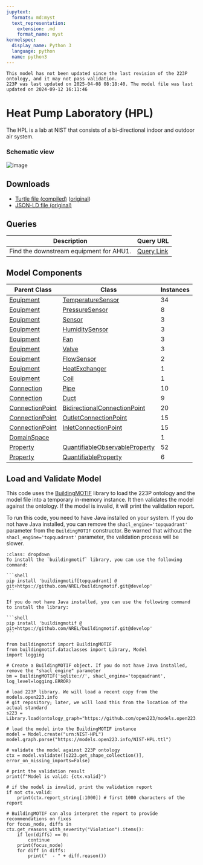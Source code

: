 ```yaml
---
jupytext:
  formats: md:myst
  text_representation:
    extension: .md
    format_name: myst
kernelspec:
  display_name: Python 3
  language: python
  name: python3
---
```


```{warning}
This model has not been updated since the last revision of the 223P ontology, and it may not pass validation.
223P was last updated on 2025-04-08 08:18:40. The model file was last updated on 2024-09-12 16:11:46
```
        


#  Heat Pump Laboratory (HPL)

The HPL is a lab at NIST that consists of a bi-directional indoor and outdoor air system.

### Schematic view

![image](../_static/images/hpl_schematic.png)

## Downloads

- <a href="/compiled/NIST-HPL.ttl">Turtle file (compiled)</a> (<a href="/NIST-HPL.ttl">original</a>)
- <a href="/NIST-HPL.jsonld">JSON-LD file (original)</a>
    
## Queries
| Description | Query URL |
|-------------|-----------|
| Find the downstream equipment for AHU1. | <a href='https://query.open223.info/?query=PREFIX+s223%3A+%3Chttp%3A%2F%2Fdata.ashrae.org%2Fstandard223%23%3E+PREFIX+unit%3A+%3Chttp%3A%2F%2Fqudt.org%2Fvocab%2Funit%2F%3E+PREFIX+rdfs%3A+%3Chttp%3A%2F%2Fwww.w3.org%2F2000%2F01%2Frdf-schema%23%3E+PREFIX+rdf%3A+%3Chttp%3A%2F%2Fwww.w3.org%2F1999%2F02%2F22-rdf-syntax-ns%23%3E+PREFIX+quantitykind%3A+%3Chttp%3A%2F%2Fqudt.org%2Fvocab%2Fquantitykind%2F%3E+PREFIX+qudt%3A+%3Chttp%3A%2F%2Fqudt.org%2Fschema%2Fqudt%2F%3E+PREFIX+sh%3A+%3Chttp%3A%2F%2Fwww.w3.org%2Fns%2Fshacl%23%3E+PREFIX+owl%3A+%3Chttp%3A%2F%2Fwww.w3.org%2F2002%2F07%2Fowl%23%3E+SELECT+%3FconnectionDown+%3FconnectionDown2+WHERE+%7B%0A++++BIND%28IBAL%3AAHU_1+as+%3Fahu%29+%7B%0A%09%7D%0A%09UNION+%7B%0A%09%3Fahu+s223%3AhasConnectionPoint+%3FconnectionPoint+.%0A%09%3FconnectionPoint+a+s223%3AOutletConnectionPoint+.%0A%09%3FconnectionPoint+s223%3AhasMedium+s223%3AMedium-Air+.%0A%09%3FconnectionPoint+s223%3AconnectsThrough+%3Fsegment+.%0A%09%3Fsegment+s223%3AconnectsTo+%3Fjunction+.%0A++++%3Fjunction+s223%3AconnectedTo+%3FconnectionDown+.%0A++++%3FconnectionDown+a+s223%3ATerminalUnit+.%0A%09%7D%0A%09UNION+%7B%0A%09%3Fahu+s223%3AhasConnectionPoint+%3FconnectionPoint+.%0A%09%3FconnectionPoint+a+s223%3AOutletConnectionPoint+.%0A%09%3FconnectionPoint+s223%3AhasMedium+s223%3AMedium-Air+.%0A%09%3FconnectionPoint+s223%3AconnectsThrough+%3Fsegment+.%0A%09%3Fsegment+s223%3AconnectsTo+%3Fjunction+.%0A++++%3Fjunction+s223%3AconnectedTo+%3FconnectionDown+.%0A++++%3FconnectionDown+a+s223%3AJunction+.%0A%09%3FconnectionDown+s223%3AconnectedTo+%3FconnectionDown2+.%0A%09%3FconnectionDown2+a+s223%3ATerminalUnit+.%0A%09%7D%0A%7D%0A&url=https%3A%2F%2Fmodels.open223.info%2Fcompiled%2Fnist-hpl.ttl'>Query Link</a> |

## Model Components
| Parent Class | Class | Instances |
|------------|-------|----------------|
| [Equipment](https://explore.open223.info/s223/Equipment.html) | [TemperatureSensor](https://explore.open223.info/s223/TemperatureSensor.html) | 34 |
| [Equipment](https://explore.open223.info/s223/Equipment.html) | [PressureSensor](https://explore.open223.info/s223/PressureSensor.html) | 8 |
| [Equipment](https://explore.open223.info/s223/Equipment.html) | [Sensor](https://explore.open223.info/s223/Sensor.html) | 3 |
| [Equipment](https://explore.open223.info/s223/Equipment.html) | [HumiditySensor](https://explore.open223.info/s223/HumiditySensor.html) | 3 |
| [Equipment](https://explore.open223.info/s223/Equipment.html) | [Fan](https://explore.open223.info/s223/Fan.html) | 3 |
| [Equipment](https://explore.open223.info/s223/Equipment.html) | [Valve](https://explore.open223.info/s223/Valve.html) | 3 |
| [Equipment](https://explore.open223.info/s223/Equipment.html) | [FlowSensor](https://explore.open223.info/s223/FlowSensor.html) | 2 |
| [Equipment](https://explore.open223.info/s223/Equipment.html) | [HeatExchanger](https://explore.open223.info/s223/HeatExchanger.html) | 1 |
| [Equipment](https://explore.open223.info/s223/Equipment.html) | [Coil](https://explore.open223.info/s223/Coil.html) | 1 |
| [Connection](https://explore.open223.info/s223/Connection.html) | [Pipe](https://explore.open223.info/s223/Pipe.html) | 10 |
| [Connection](https://explore.open223.info/s223/Connection.html) | [Duct](https://explore.open223.info/s223/Duct.html) | 9 |
| [ConnectionPoint](https://explore.open223.info/s223/ConnectionPoint.html) | [BidirectionalConnectionPoint](https://explore.open223.info/s223/BidirectionalConnectionPoint.html) | 20 |
| [ConnectionPoint](https://explore.open223.info/s223/ConnectionPoint.html) | [OutletConnectionPoint](https://explore.open223.info/s223/OutletConnectionPoint.html) | 15 |
| [ConnectionPoint](https://explore.open223.info/s223/ConnectionPoint.html) | [InletConnectionPoint](https://explore.open223.info/s223/InletConnectionPoint.html) | 15 |
| [DomainSpace](https://explore.open223.info/s223/DomainSpace.html) | [](https://explore.open223.info/s223/.html) | 1 |
| [Property](https://explore.open223.info/s223/Property.html) | [QuantifiableObservableProperty](https://explore.open223.info/s223/QuantifiableObservableProperty.html) | 52 |
| [Property](https://explore.open223.info/s223/Property.html) | [QuantifiableProperty](https://explore.open223.info/s223/QuantifiableProperty.html) | 6 |


## Load and Validate Model

This code uses the [BuildingMOTIF](https://github.com/NREL/BuildingMOTIF) library to load the 223P ontology and the model file into a temporary in-memory instance.
It then validates the model against the ontology. If the model is invalid, it will print the validation report.

To run this code, you need to have Java installed on your system. If you do not have Java installed, you can remove the `shacl_engine='topquadrant'` parameter from the `BuildingMOTIF` constructor.
Be warned that without the `shacl_engine='topquadrant'` parameter, the validation process will be slower.

````{note} BuildingMOTIF installation
:class: dropdown
To install the `buildingmotif` library, you can use the following command:

```shell
pip install 'buildingmotif[topquadrant] @ git+https://github.com/NREL/buildingmotif.git@develop'
```

If you do not have Java installed, you can use the following command to install the library:

```shell
pip install 'buildingmotif @ git+https://github.com/NREL/buildingmotif.git@develop'
```
````


```{code-cell} python3
from buildingmotif import BuildingMOTIF
from buildingmotif.dataclasses import Library, Model
import logging

# Create a BuildingMOTIF object. If you do not have Java installed, remove the "shacl_engine" parameter
bm = BuildingMOTIF('sqlite://', shacl_engine='topquadrant', log_level=logging.ERROR)

# load 223P library. We will load a recent copy from the models.open223.info
# git repository; later, we will load this from the location of the actual standard
s223 = Library.load(ontology_graph="https://github.com/open223/models.open223.info/raw/main/ontologies/223p.ttl")

# load the model into the BuildingMOTIF instance
model = Model.create("urn:NIST-HPL")
model.graph.parse("https://models.open223.info/NIST-HPL.ttl")

# validate the model against 223P ontology
ctx = model.validate([s223.get_shape_collection()], error_on_missing_imports=False)

# print the validation result
print(f"Model is valid: {ctx.valid}")

# if the model is invalid, print the validation report
if not ctx.valid:
    print(ctx.report_string[:1000]) # first 1000 characters of the report

# BuildingMOTIF can also interpret the report to provide recommendations on fixes
for focus_node, diffs in ctx.get_reasons_with_severity("Violation").items():
    if len(diffs) == 0:
        continue
    print(focus_node)
    for diff in diffs:
        print("  - " + diff.reason())

```
